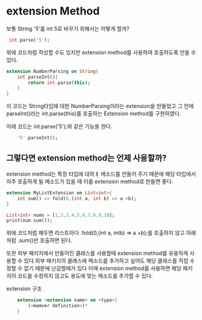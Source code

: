 # extension Method

보통 String '5'를 int 5로 바꾸기 위해서는 어떻게 할까?
```dart
 int.parse('5');
```

위에 코드처럼 작성할 수도 있지만 extension method를 사용하여 호출하도록 만들 수 있다.

```dart
extension NumberParsing on String{
    int parseInt(){
        return int.parse(this);
    }
}
```
이 코드는 String타입에 대한 NumberParsing이라는 extension을 만들었고 그 안에 parseInt()라는 int.parse(this)를 호출하는 Extension method를 구현하였다.

아래 코드는 int.parse('5');와 같은 기능을 한다.
```dart
    '5'.parseInt();
```

## 그렇다면 extension method는 언제 사용할까?

extension method는 특정 타입에 대하ㅐ 메소드를 만들어 주기 때문에 해당 타입에서 자주 호출하게 될 메소드가 있을 때 이를 extension method로 만들면 좋다.

```dart
extension MyListExtension on List<int>{
    int sum() => fold(0,(int a, int b) => a +b);
}

List<int> nums = [1,2,3,4,5,6,7,8,9,10];
print(num.sum()); 
```
위에 코드처럼 해두면 리스트마다 .fold(0,(int a, intb) => a +b);를 호출하지 않고 아래처럼 .sum()만 호출하면 된다.

또한 외부 패키지에서 만들어진 클래스를 사용할때 extension method를 유용하게 사용할 수 있다.외부 패키지의 클래스에 메소드를 추가하고 싶어도 해당 클래스를 직접 수정할 수 없기 때문에 난감할때가 있다 이때 extension method를 사용하면 해당 패키지이 코드를 수정하지 않고도 용도에 맞는 메소드를 추가할 수 있다.

extension 구조

```dart
    extension <extension name> on <type>{
        (<memver definition>)*
    }
```